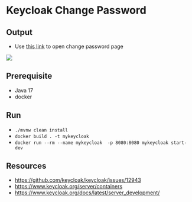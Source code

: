# Keycloak Change Password

## Output

- Use [this link](http://localhost:8080/realms/master/protocol/openid-connect/auth?kc_action=UPDATE_PASSWORD&client_id=security-admin-console&redirect_uri=http%3A%2F%2Flocalhost%3A8080%2Fadmin%2Fmaster%2Fconsole%2F%23%2Fmaster%2Fclients&state=676c0ba0-2d81-4c31-ab57-f9cd477683cf&response_mode=query&response_type=code&scope=openid&nonce=403c68db-116c-4617-811b-a40af4f2320c&code_challenge=ej2NB5B6TGV-zOlN6Caix_wzohMF3v5OXfiBwiFS9-I&code_challenge_method=S256) to open change password page

![](https://github.com/m-serag-lab/keycloak-change-password/result.gif)

## Prerequisite
- Java 17
- docker

## Run

- `./mvnw clean install`
- `docker build . -t mykeycloak`
- `docker run --rm --name mykeycloak  -p 8080:8080 mykeycloak start-dev`

## Resources
- https://github.com/keycloak/keycloak/issues/12943
- https://www.keycloak.org/server/containers
- https://www.keycloak.org/docs/latest/server_development/
